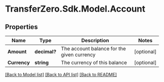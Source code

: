 
# TransferZero.Sdk.Model.Account

## Properties

Name | Type | Description | Notes
------------ | ------------- | ------------- | -------------
**Amount** | **decimal?** | The account balance for the given currency | [optional] 
**Currency** | **string** | The currency of this balance | [optional] 

[[Back to Model list]](../README.md#documentation-for-models)
[[Back to API list]](../README.md#documentation-for-api-endpoints)
[[Back to README]](../README.md)

